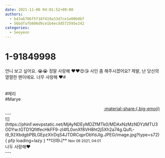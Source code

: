 ```yaml
---
date: 2021-11-06 04:01:52+09:00
authors:
  - b43a6706f5f18f419a33d7ce1e00b0bf
  - 56bdfafb606d9ce1b4ecdd572595e242
categories:
  - Seoyeon
---
```


# 1-91849998

<div class="post-container" markdown="1">
<div class="content-container md-sidebar__scrollwrap" markdown="1">

언니 보고 싶어요. 😭😭 정말 사랑해 ❤❤😍😘 사인 좀 해주시겠어요? 제발, 난 당신의 열렬한 팬이에요. 너무 사랑해 ❤\#<br> <br> <br>\#메리<br>\#Marye

</div>
</div>

<div style="text-align: right;" markdown="1">
<a href="https://weverse.io/fromis9/fanpost/1-91849998" style="text-align: right;">:material-share:{.big-emoji}</a>
</div>
---

<div class="comments-container md-sidebar__scrollwrap" markdown="1">
<div class="comment" markdown="1">
<div class='id-container' markdown="1">
![](https://phinf.wevpstatic.net/MjAyNDEyMDZfMTk0/MDAxNzMzNDYzMTU3ODYw.tGTD1QfitfecHkFF9-zI4fL0xnXf8VH8ht2j5Xh2a74g.QufL-i9_92XbdgbPBLGEpzXIrDqS4JTDRCqprDbYdJIg.JPEG/image.jpg?type=s72){ pfp loading=lazy }
**<span class="artist">더여니</span>** <small>Nov 06 2021, 04:01</small><br>
</div>
<div class='comment-body' markdown="1">
나두 사랑해❤️
</div>
</div>
</div>
---
